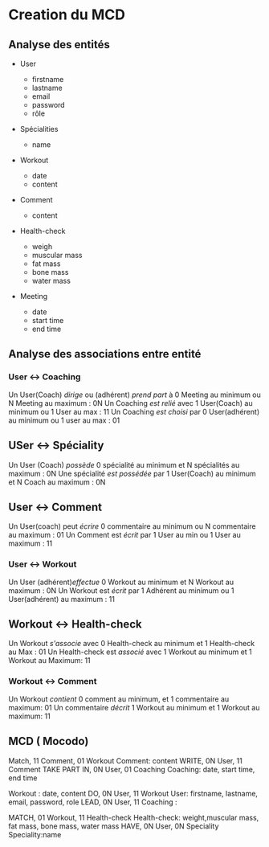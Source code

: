 # Creation du MCD

## Analyse des entités

- User
  - firstname
  - lastname
  - email
  - password
  - rôle

- Spécialities
  - name

- Workout
  - date
  - content

- Comment
  - content

- Health-check
  - weigh
  - muscular mass
  - fat mass
  - bone mass
  - water mass

- Meeting
  - date
  - start time
  - end time
  
## Analyse des associations entre entité


### User <-> Coaching

Un User(Coach) _dirige_ ou (adhérent) _prend part_ à 0 Meeting au minimum ou N Meeting au maximum : 0N
Un Coaching _est relié_ avec 1 User(Coach) au minimum ou 1 User au max : 11
Un Coaching _est choisi_ par 0 User(adhérent) au minimum ou 1 user au max : 01 

## USer <-> Spéciality

Un User (Coach) _possède_ 0 spécialité au minimum et N spécialités au maximum : 0N
Une spécialité _est possédée_ par 1 User(Coach) au minimum et N Coach au maximum : 0N

## User <-> Comment

Un User(coach) peut _écrire_ 0 commentaire au minimum ou N commentaire au maximum : 01
Un Comment est _écrit_ par 1 User au min ou 1 User au maximum : 11


### User <-> Workout

Un User (adhérent)_effectue_ 0 Workout au minimum et N Workout au maximum : 0N
Un Workout est _écrit_ par 1 Adhérent au minimum ou 1 User(adhérent) au maximum : 11

## Workout <-> Health-check

Un Workout _s'associe_ avec 0 Health-check au minimum et 1 Health-check au Max : 01
Un Health-check est _associé_ avec 1 Workout au minimum et 1 Workout au Maximum: 11

### Workout <-> Comment

Un Workout _contient_ 0 comment au minimum, et 1 commentaire au maximum: 01
Un commentaire _décrit_ 1 Workout au minimum et 1 Workout au maximum: 11

## MCD ( Mocodo)

Match, 11 Comment, 01 Workout
Comment: content
WRITE, 0N User, 11 Comment
TAKE PART IN, 0N User, 01 Coaching
Coaching: date, start time, end time

Workout : date, content
DO, 0N User, 11 Workout
User: firstname, lastname, email, password, role
LEAD, 0N User, 11 Coaching
:

MATCH, 01 Workout, 11 Health-check
Health-check: weight,muscular mass, fat mass, bone mass, water mass
HAVE, 0N User, 0N Speciality
Speciality:name
